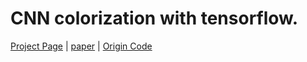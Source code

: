 # CNN colorization with tensorflow.

[Project Page](https://richzhang.github.io/ideepcolor/) | [paper](https://arxiv.org/abs/1705.02999) | [Origin Code](https://github.com/junyanz/interactive-deep-colorization)
